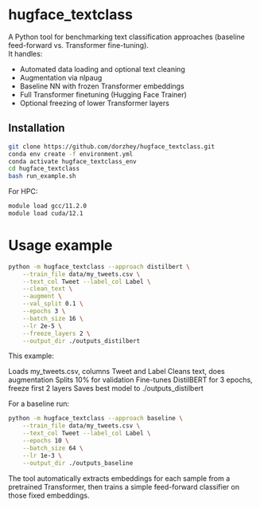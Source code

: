 # hugface_textclass

A Python tool for benchmarking text classification approaches (baseline feed-forward vs. Transformer fine-tuning).  
It handles:
- Automated data loading and optional text cleaning
- Augmentation via nlpaug
- Baseline NN with frozen Transformer embeddings
- Full Transformer finetuning (Hugging Face Trainer)
- Optional freezing of lower Transformer layers

## Installation

```bash
git clone https://github.com/dorzhey/hugface_textclass.git
conda env create -f environment.yml
conda activate hugface_textclass_env
cd hugface_textclass
bash run_example.sh
```
For HPC:
```bash
module load gcc/11.2.0
module load cuda/12.1
```

# Usage example
```bash
python -m hugface_textclass --approach distilbert \
    --train_file data/my_tweets.csv \
    --text_col Tweet --label_col Label \
    --clean_text \
    --augment \
    --val_split 0.1 \
    --epochs 3 \
    --batch_size 16 \
    --lr 2e-5 \
    --freeze_layers 2 \
    --output_dir ./outputs_distilbert
```

This example:

Loads my_tweets.csv, columns Tweet and Label
Cleans text, does augmentation
Splits 10% for validation
Fine-tunes DistilBERT for 3 epochs, freeze first 2 layers
Saves best model to ./outputs_distilbert

For a baseline run:
```bash
python -m hugface_textclass --approach baseline \
    --train_file data/my_tweets.csv \
    --text_col Tweet --label_col Label \
    --epochs 10 \
    --batch_size 64 \
    --lr 1e-3 \
    --output_dir ./outputs_baseline
```
The tool automatically extracts embeddings for each sample from a pretrained Transformer, then trains a simple feed-forward classifier on those fixed embeddings.